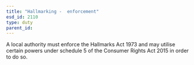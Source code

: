 ```yaml
---
title: "Hallmarking -  enforcement"
esd_id: 2110
type: duty
parent_id:  
---
```


A local authority must enforce the Hallmarks Act 1973 and may utilise certain powers under schedule 5 of the Consumer Rights Act 2015 in order to do so.

